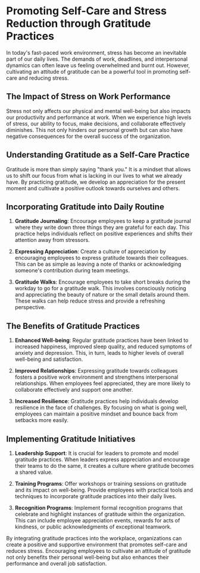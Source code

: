 Promoting Self-Care and Stress Reduction through Gratitude Practices
===============================================================================

In today's fast-paced work environment, stress has become an inevitable part of our daily lives. The demands of work, deadlines, and interpersonal dynamics can often leave us feeling overwhelmed and burnt out. However, cultivating an attitude of gratitude can be a powerful tool in promoting self-care and reducing stress.

The Impact of Stress on Work Performance
----------------------------------------

Stress not only affects our physical and mental well-being but also impacts our productivity and performance at work. When we experience high levels of stress, our ability to focus, make decisions, and collaborate effectively diminishes. This not only hinders our personal growth but can also have negative consequences for the overall success of the organization.

Understanding Gratitude as a Self-Care Practice
-----------------------------------------------

Gratitude is more than simply saying "thank you." It is a mindset that allows us to shift our focus from what is lacking in our lives to what we already have. By practicing gratitude, we develop an appreciation for the present moment and cultivate a positive outlook towards ourselves and others.

Incorporating Gratitude into Daily Routine
------------------------------------------

1. **Gratitude Journaling**: Encourage employees to keep a gratitude journal where they write down three things they are grateful for each day. This practice helps individuals reflect on positive experiences and shifts their attention away from stressors.

2. **Expressing Appreciation**: Create a culture of appreciation by encouraging employees to express gratitude towards their colleagues. This can be as simple as leaving a note of thanks or acknowledging someone's contribution during team meetings.

3. **Gratitude Walks**: Encourage employees to take short breaks during the workday to go for a gratitude walk. This involves consciously noticing and appreciating the beauty of nature or the small details around them. These walks can help reduce stress and provide a refreshing perspective.

The Benefits of Gratitude Practices
-----------------------------------

1. **Enhanced Well-being**: Regular gratitude practices have been linked to increased happiness, improved sleep quality, and reduced symptoms of anxiety and depression. This, in turn, leads to higher levels of overall well-being and satisfaction.

2. **Improved Relationships**: Expressing gratitude towards colleagues fosters a positive work environment and strengthens interpersonal relationships. When employees feel appreciated, they are more likely to collaborate effectively and support one another.

3. **Increased Resilience**: Gratitude practices help individuals develop resilience in the face of challenges. By focusing on what is going well, employees can maintain a positive mindset and bounce back from setbacks more easily.

Implementing Gratitude Initiatives
----------------------------------

1. **Leadership Support**: It is crucial for leaders to promote and model gratitude practices. When leaders express appreciation and encourage their teams to do the same, it creates a culture where gratitude becomes a shared value.

2. **Training Programs**: Offer workshops or training sessions on gratitude and its impact on well-being. Provide employees with practical tools and techniques to incorporate gratitude practices into their daily lives.

3. **Recognition Programs**: Implement formal recognition programs that celebrate and highlight instances of gratitude within the organization. This can include employee appreciation events, rewards for acts of kindness, or public acknowledgments of exceptional teamwork.

By integrating gratitude practices into the workplace, organizations can create a positive and supportive environment that promotes self-care and reduces stress. Encouraging employees to cultivate an attitude of gratitude not only benefits their personal well-being but also enhances their performance and overall job satisfaction.
